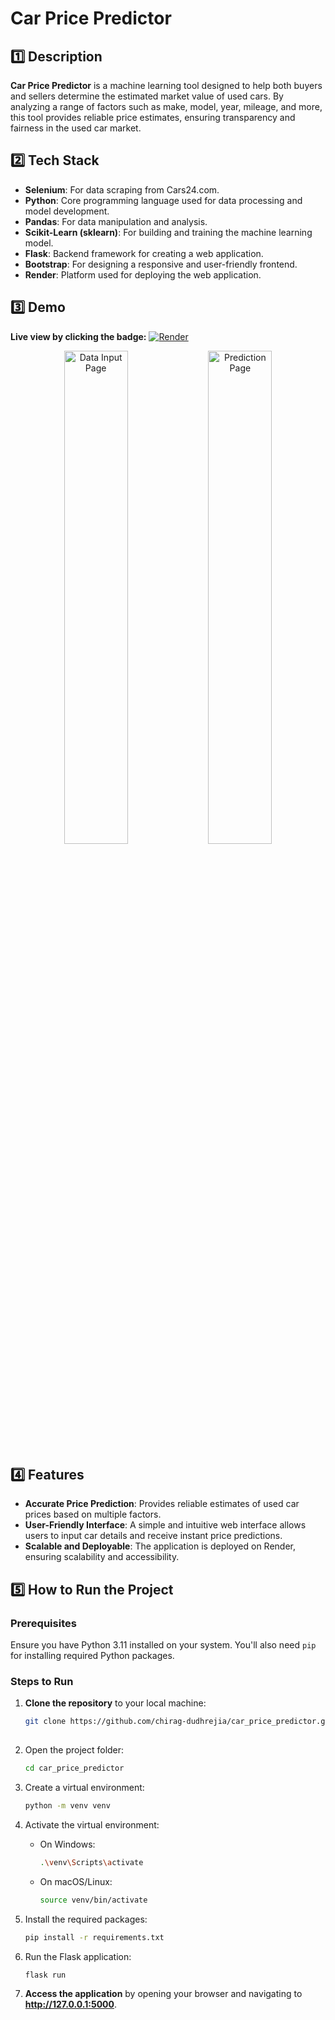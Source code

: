 # Car Price Predictor

## 1️⃣ Description

**Car Price Predictor** is a machine learning tool designed to help both buyers and sellers determine the estimated market value of used cars. By analyzing a range of factors such as make, model, year, mileage, and more, this tool provides reliable price estimates, ensuring transparency and fairness in the used car market.

## 2️⃣ Tech Stack

- **Selenium**: For data scraping from Cars24.com.
- **Python**: Core programming language used for data processing and model development.
- **Pandas**: For data manipulation and analysis.
- **Scikit-Learn (sklearn)**: For building and training the machine learning model.
- **Flask**: Backend framework for creating a web application.
- **Bootstrap**: For designing a responsive and user-friendly frontend.
- **Render**: Platform used for deploying the web application.

## 3️⃣ Demo

**Live view by clicking the badge:**  [![Render](https://img.shields.io/badge/Hosted%20on-Render-blue?style=for-the-badge&logo=render)](https://car-price-predictor-9oji.onrender.com/)


<div align="center">
  <img src="https://github.com/chirag-dudhrejia/car_price_predictor/blob/main/static/images/input_page.png" alt="Data Input Page" width="45%"/>
  <img src="https://github.com/chirag-dudhrejia/car_price_predictor/blob/main/static/images/prediction_page.png" alt="Prediction Page" width="45%"/>
</div>

## 4️⃣ Features

- **Accurate Price Prediction**: Provides reliable estimates of used car prices based on multiple factors.
- **User-Friendly Interface**: A simple and intuitive web interface allows users to input car details and receive instant price predictions.
- **Scalable and Deployable**: The application is deployed on Render, ensuring scalability and accessibility.

## 5️⃣ How to Run the Project

### Prerequisites

Ensure you have Python 3.11 installed on your system. You'll also need `pip` for installing required Python packages.

### Steps to Run

1. **Clone the repository** to your local machine:
   ```bash
   git clone https://github.com/chirag-dudhrejia/car_price_predictor.git
  
2. Open the project folder:
   ```bash
   cd car_price_predictor
   
3. Create a virtual environment:
   ```bash
   python -m venv venv

4. Activate the virtual environment:
    
   * On Windows:
     ```bash
     .\venv\Scripts\activate

   * On macOS/Linux:
     ```bash
     source venv/bin/activate

5. Install the required packages:
   ```bash
   pip install -r requirements.txt
   
6. Run the Flask application:
   ```bash
   flask run

7. **Access the application** by opening your browser and navigating to **http://127.0.0.1:5000**.

